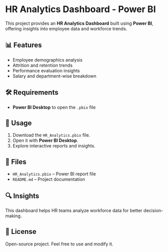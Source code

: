 
# HR Analytics Dashboard - Power BI  

This project provides an **HR Analytics Dashboard** built using **Power BI**, offering insights into employee data and workforce trends.  

## 📊 Features  
- Employee demographics analysis  
- Attrition and retention trends  
- Performance evaluation insights  
- Salary and department-wise breakdown  

## 🛠️ Requirements  
- **Power BI Desktop** to open the `.pbix` file  

## 🚀 Usage  
1. Download the `HR_Analytics.pbix` file.  
2. Open it with **Power BI Desktop**.  
3. Explore interactive reports and insights.  

## 📁 Files  
- `HR_Analytics.pbix` – Power BI report file  
- `README.md` – Project documentation  

## 🔍 Insights  
This dashboard helps HR teams analyze workforce data for better decision-making.  

## 📜 License  
Open-source project. Feel free to use and modify it.  
